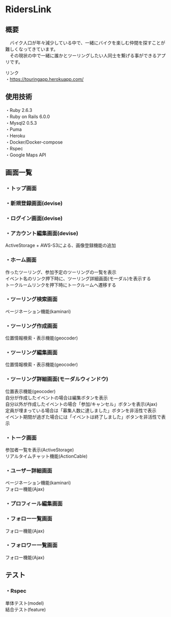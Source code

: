 
# RidersLink

## 概要
　バイク人口が年々減少している中で、一緒にバイクを楽しむ仲間を探すことが難しくなってきています。  
　その現状の中で一緒に誰かとツーリングしたい人同士を繋げる事ができるアプリです。

  リンク  
  ・https://touringapp.herokuapp.com/

## 使用技術
・Ruby 2.6.3  
・Ruby on Rails 6.0.0  
・Mysql2 0.5.3  
・Puma  
・Heroku  
・Docker/Docker-compose  
・Rspec  
・Google Maps API

## 画面一覧
### ・トップ画面

### ・新規登録画面(devise)

### ・ログイン画面(devise)

### ・アカウント編集画面(devise)
  ActiveStorage + AWS-S3による、画像登録機能の追加

### ・ホーム画面
  作ったツーリング、参加予定のツーリングの一覧を表示  
  イベント名のリンク押下時に、ツーリング詳細画面(モーダル)を表示する  
  トークルームリンクを押下時にトークルームへ遷移する

### ・ツーリング検索画面
  ページネーション機能(kaminari)

### ・ツーリング作成画面
  位置情報検索・表示機能(geocoder)

### ・ツーリング編集画面
 位置情報検索・表示機能(geocoder)

### ・ツーリング詳細画面(モーダルウィンドウ)
  位置表示機能(geocoder)  
  自分が作成したイベントの場合は編集ボタンを表示  
  自分以外が作成したイベントの場合「参加/キャンセル」ボタンを表示(Ajax)  
  定員が埋まっている場合は「募集人数に達しました」ボタンを非活性で表示  
  イベント期間が過ぎた場合には「イベントは終了しました」ボタンを非活性で表示  

### ・トーク画面
 参加者一覧を表示(ActiveStorage)  
 リアルタイムチャット機能(ActionCable)

### ・ユーザー詳細画面
  ページネーション機能(kaminari)  
  フォロー機能(Ajax)

### ・プロフィール編集画面

### ・フォロー一覧画面
  フォロー機能(Ajax)  

### ・フォロワー一覧画面
  フォロー機能(Ajax)

## テスト
### ・Rspec
  単体テスト(model)  
  結合テスト(feature)
